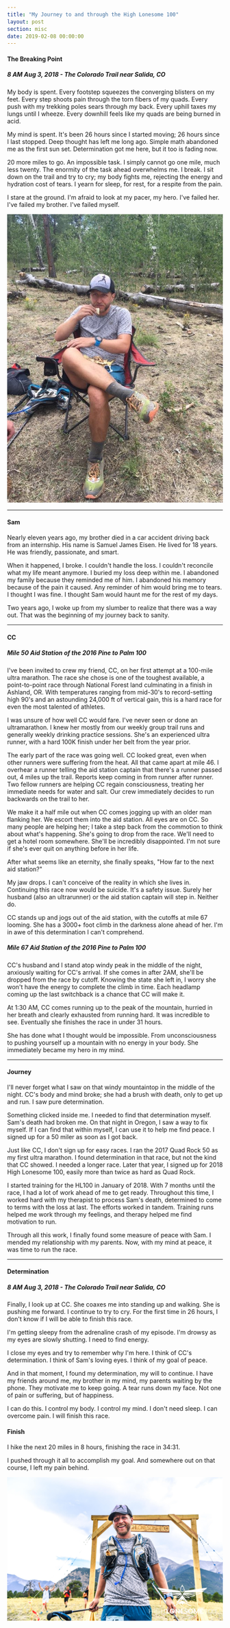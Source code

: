 ```yaml
---
title: "My Journey to and through the High Lonesome 100"
layout: post
section: misc
date: 2019-02-08 00:00:00
---
```


#### The Breaking Point

##### 8 AM Aug 3, 2018 - The Colorado Trail near Salida, CO

My body is spent. Every footstep squeezes the converging blisters on my feet. Every step shoots pain through the torn fibers of my quads. Every push with my trekking poles sears through my back. Every uphill taxes my lungs until I wheeze. Every downhill feels like my quads are being burned in acid.

My mind is spent. It's been 26 hours since I started moving; 26 hours since I last stopped. Deep thought has left me long ago. Simple math abandoned me as the first sun set. Determination got me here, but it too is fading now.

20 more miles to go. An impossible task. I simply cannot go one mile, much less twenty. The enormity of the task ahead overwhelms me. I break. I sit down on the trail and try to cry; my body fights me, rejecting the energy and hydration cost of tears. I yearn for sleep, for rest, for a respite from the pain.

I stare at the ground. I'm afraid to look at my pacer, my hero. I've failed her. I've failed my brother. I've failed myself.

<!--break-->

![Shortly after the breaking point](/img/high-lonesome-breaking-point.jpg)

---

#### Sam

Nearly eleven years ago, my brother died in a car accident driving back from an internship. His name is Samuel James Eisen. He lived for 18 years. He was friendly, passionate, and smart.

When it happened, I broke. I couldn't handle the loss. I couldn't reconcile what my life meant anymore. I buried my loss deep within me. I abandoned my family because they reminded me of him. I abandoned his memory because of the pain it caused. Any reminder of him would bring me to tears. I thought I was fine. I thought Sam would haunt me for the rest of my days.

Two years ago, I woke up from my slumber to realize that there was a way out. That was the beginning of my journey back to sanity.

---

#### CC

##### Mile 50 Aid Station of the 2016 Pine to Palm 100

I've been invited to crew my friend, CC, on her first attempt at a 100-mile ultra marathon. The race she chose is one of the toughest available, a point-to-point race through National Forest land culminating in a finish in Ashland, OR. With temperatures ranging from mid-30's to record-setting high 90's and an astounding 24,000 ft of vertical gain, this is a hard race for even the most talented of athletes.

I was unsure of how well CC would fare. I've never seen or done an ultramarathon. I knew her mostly from our weekly group trail runs and generally weekly drinking practice sessions. She's an experienced ultra runner, with a hard 100K finish under her belt from the year prior.

The early part of the race was going well. CC looked great, even when other runners were suffering from the heat. All that came apart at mile 46. I overhear a runner telling the aid station captain that there's a runner passed out, 4 miles up the trail. Reports keep coming in from runner after runner. Two fellow runners are helping CC regain consciousness, treating her immediate needs for water and salt. Our crew immediately decides to run backwards on the trail to her.

We make it a half mile out when CC comes jogging up with an older man flanking her. We escort them into the aid station. All eyes are on CC. So many people are helping her; I take a step back from the commotion to think about what's happening. She's going to drop from the race. We'll need to get a hotel room somewhere. She'll be incredibly disappointed. I'm not sure if she's ever quit on anything before in her life.

After what seems like an eternity, she finally speaks, "How far to the next aid station?"

My jaw drops. I can't conceive of the reality in which she lives in. Continuing this race now would be suicide. It's a safety issue. Surely her husband (also an ultrarunner) or the aid station captain will step in. Neither do.

CC stands up and jogs out of the aid station, with the cutoffs at mile 67 looming. She has a 3000+ foot climb in the darkness alone ahead of her. I'm in awe of this determination I can't comprehend.

##### Mile 67 Aid Station of the 2016 Pine to Palm 100

CC's husband and I stand atop windy peak in the middle of the night, anxiously waiting for CC's arrival. If she comes in after 2AM, she'll be dropped from the race by cutoff. Knowing the state she left in, I worry she won't have the energy to complete the climb in time. Each headlamp coming up the last switchback is a chance that CC will make it.

At 1:30 AM, CC comes running up to the peak of the mountain, hurried in her breath and clearly exhausted from running hard. It was incredible to see. Eventually she finishes the race in under 31 hours.

She has done what I thought would be impossible. From unconsciousness to pushing yourself up a mountain with no energy in your body. She immediately became my hero in my mind.

---

#### Journey

I'll never forget what I saw on that windy mountaintop in the middle of the night. CC's body and mind broke; she had a brush with death, only to get up and run. I saw pure determination.

Something clicked inside me. I needed to find that determination myself. Sam's death had broken me. On that night in Oregon, I saw a way to fix myself. If I can find that within myself, I can use it to help me find peace. I signed up for a 50 miler as soon as I got back.

Just like CC, I don't sign up for easy races. I ran the 2017 Quad Rock 50 as my first ultra marathon. I found determination in that race, but not the kind that CC showed. I needed a longer race. Later that year, I signed up for 2018 High Lonesome 100, easily more than twice as hard as Quad Rock.

I started training for the HL100 in January of 2018. With 7 months until the race, I had a lot of work ahead of me to get ready. Throughout this time, I worked hard with my therapist to process Sam's death, determined to come to terms with the loss at last. The efforts worked in tandem. Training runs helped me work through my feelings, and therapy helped me find motivation to run.

Through all this work, I finally found some measure of peace with Sam. I mended my relationship with my parents. Now, with my mind at peace, it was time to run the race.

---

#### Determination

##### 8 AM Aug 3, 2018 - The Colorado Trail near Salida, CO

Finally, I look up at CC. She coaxes me into standing up and walking. She is pushing me forward. I continue to try to cry. For the first time in 26 hours, I don't know if I will be able to finish this race.

I'm getting sleepy from the adrenaline crash of my episode. I'm drowsy as my eyes are slowly shutting. I need to find energy.

I close my eyes and try to remember why I'm here. I think of CC's determination. I think of Sam's loving eyes. I think of my goal of peace.

And in that moment, I found my determination, my will to continue. I have my friends around me, my brother in my mind, my parents waiting by the phone. They motivate me to keep going. A tear runs down my face. Not one of pain or suffering, but of happiness.

I can do this. I control my body. I control my mind. I don't need sleep. I can overcome pain. I will finish this race.

#### Finish

I hike the next 20 miles in 8 hours, finishing the race in 34:31.

I pushed through it all to accomplish my goal. And somewhere out on that course, I left my pain behind.

![Finishing](/img/high-lonesome-finish.jpg)
